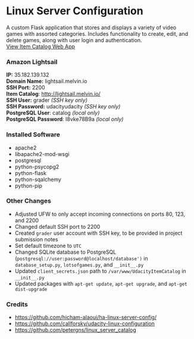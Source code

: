 # Linux Server Configuration  
A custom Flask application that stores and displays a variety of video games with assorted categories. Includes functionality to create, edit, and delete games, along with user login and authentication.  
[View Item Catalog Web App](http://lightsail.melvin.io/)  

### Amazon Lightsail  
**IP:** 35.182.139.132  
**Domain Name:** lightsail.melvin.io  
**SSH Port:** 2200  
**Item Catalog**: http://lightsail.melvin.io/  
**SSH User:** grader *(SSH key only)*  
**SSH Password:** udacityudacity *(SSH key only)*  
**PostgreSQL User**: catalog *(local only)*  
**PostgreSQL Password**: I8vke78B9a *(local only)*  

### Installed Software  
* apache2  
* libapache2-mod-wsgi  
* postgresql  
* python-psycopg2  
* python-flask  
* python-sqalchemy  
* python-pip  

### Other Changes  
* Adjusted UFW to only accept incoming connections on ports 80, 123, and 2200  
* Changed default SSH port to 2200
* Created `grader` user account with SSH key, to be provided in project submission notes  
* Set default timezone to `UTC`  
* Changed SQLite database to PostgreSQL (`postgresql://user:password@localhost/database')` in `database_setup.py`, `lotsofgames.py`, and `__init__.py`
* Updated `client_secrets.json` path to `/var/www/UdacityItemCatalog` in `__init__.py`
* Updated packages with `apt-get update`, `apt-get upgrade`, and `apt-get dist-upgrade`

### Credits
* https://github.com/hicham-alaoui/ha-linux-server-config/
* https://github.com/callforsky/udacity-linux-configuration
* https://github.com/petergns/linux_server_catalog
